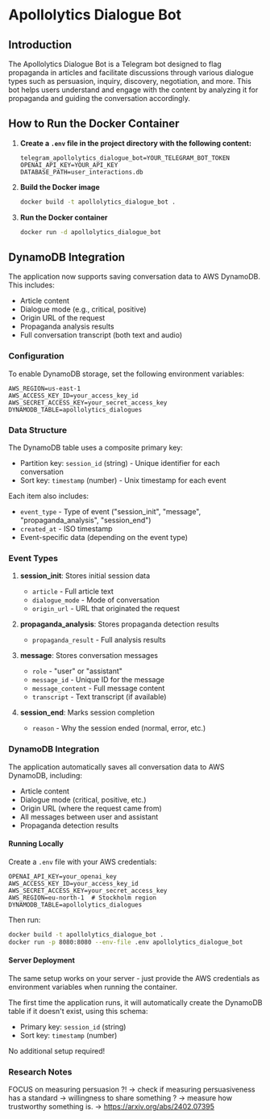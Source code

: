 # Apollolytics Dialogue Bot

## Introduction

The Apollolytics Dialogue Bot is a Telegram bot designed to flag propaganda in articles and facilitate discussions through various dialogue types such as persuasion, inquiry, discovery, negotiation, and more. This bot helps users understand and engage with the content by analyzing it for propaganda and guiding the conversation accordingly.

## How to Run the Docker Container

1. **Create a `.env` file in the project directory with the following content:**
   ```plaintext
   telegram_apollolytics_dialogue_bot=YOUR_TELEGRAM_BOT_TOKEN
   OPENAI_API_KEY=YOUR_API_KEY
   DATABASE_PATH=user_interactions.db
   ```

2. **Build the Docker image**
   ```bash
   docker build -t apollolytics_dialogue_bot .
   ```

3. **Run the Docker container**
   ```bash
   docker run -d apollolytics_dialogue_bot
   ```

## DynamoDB Integration

The application now supports saving conversation data to AWS DynamoDB. This includes:

- Article content
- Dialogue mode (e.g., critical, positive)
- Origin URL of the request
- Propaganda analysis results
- Full conversation transcript (both text and audio)

### Configuration

To enable DynamoDB storage, set the following environment variables:

```
AWS_REGION=us-east-1
AWS_ACCESS_KEY_ID=your_access_key_id
AWS_SECRET_ACCESS_KEY=your_secret_access_key
DYNAMODB_TABLE=apollolytics_dialogues
```

### Data Structure

The DynamoDB table uses a composite primary key:
- Partition key: `session_id` (string) - Unique identifier for each conversation
- Sort key: `timestamp` (number) - Unix timestamp for each event

Each item also includes:
- `event_type` - Type of event ("session_init", "message", "propaganda_analysis", "session_end")
- `created_at` - ISO timestamp
- Event-specific data (depending on the event type)

### Event Types

1. **session_init**: Stores initial session data
   - `article` - Full article text
   - `dialogue_mode` - Mode of conversation
   - `origin_url` - URL that originated the request

2. **propaganda_analysis**: Stores propaganda detection results
   - `propaganda_result` - Full analysis results

3. **message**: Stores conversation messages
   - `role` - "user" or "assistant"
   - `message_id` - Unique ID for the message
   - `message_content` - Full message content
   - `transcript` - Text transcript (if available)

4. **session_end**: Marks session completion
   - `reason` - Why the session ended (normal, error, etc.)

### DynamoDB Integration

The application automatically saves all conversation data to AWS DynamoDB, including:
- Article content
- Dialogue mode (critical, positive, etc.)
- Origin URL (where the request came from)
- All messages between user and assistant
- Propaganda detection results

#### Running Locally

Create a `.env` file with your AWS credentials:
```
OPENAI_API_KEY=your_openai_key
AWS_ACCESS_KEY_ID=your_access_key_id
AWS_SECRET_ACCESS_KEY=your_secret_access_key
AWS_REGION=eu-north-1  # Stockholm region
DYNAMODB_TABLE=apollolytics_dialogues
```

Then run:
```bash
docker build -t apollolytics_dialogue_bot .
docker run -p 8080:8080 --env-file .env apollolytics_dialogue_bot
```

#### Server Deployment

The same setup works on your server - just provide the AWS credentials as environment variables when running the container.

The first time the application runs, it will automatically create the DynamoDB table if it doesn't exist, using this schema:
- Primary key: `session_id` (string)
- Sort key: `timestamp` (number)

No additional setup required!

### Research Notes

FOCUS on measuring persuasion ?!
-> check if measuring persuasiveness has a standard
-> willingness to share something ? -> measure how trustworthy something is. 
 -> https://arxiv.org/abs/2402.07395